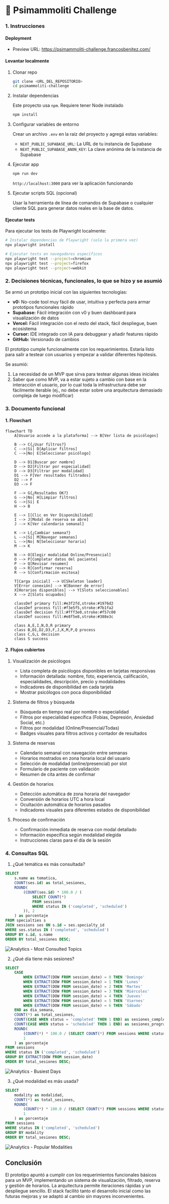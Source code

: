 # 🤺 Psimammoliti Challenge

### 1. Instrucciones

#### Deployment

- Preview URL: https://psimammoliti-challenge.francosbenitez.com/

#### Levantar localmente

1.  Clonar repo
    ```bash
    git clone <URL_DEL_REPOSITORIO>
    cd psimammoliti-challenge
    ```

2.  Instalar dependencias

    Este proyecto usa `npm`. Requiere tener Node instalado
    ```bash
    npm install
    ```

3.  Configurar variables de entorno

    Crear un archivo `.env` en la raíz del proyecto y agregá estas variables:

    *   `NEXT_PUBLIC_SUPABASE_URL`: La URL de tu instancia de Supabase
    *   `NEXT_PUBLIC_SUPABASE_ANON_KEY`: La clave anónima de la instancia de Supabase

4.  Ejecutar app
    ```bash
    npm run dev
    ```

    `http://localhost:3000` para ver la aplicación funcionando

5.  Ejecutar scripts SQL (opcional)

    Usar la herramienta de línea de comandos de Supabase o cualquier cliente SQL para generar datos reales en la base de datos.

#### Ejecutar tests

Para ejecutar los tests de Playwright localmente:

```bash
# Instalar dependencias de Playwright (solo la primera vez)
npx playwright install

# Ejecutar tests en navegadores específicos
npx playwright test --project=chromium
npx playwright test --project=firefox
npx playwright test --project=webkit
```

### 2. Decisiones técnicas, funcionales, lo que se hizo y se asumió

Se armó un prototipo inicial con las siguientes tecnologías:
  * **v0:** No-code tool muy fácil de usar, intuitiva y perfecta para armar prototipos funcionales rápido
  * **Supabase:** Fácil integración con v0 y buen dashboard para visualización de datos
  * **Vercel:** Fácil integración con el resto del stack, fácil despliegue, buen ecosistema
  * **Cursor:** IDE integrado con IA para debuggear y añadir features rápido
  * **GitHub:** Versionado de cambios

El prototipo cumple funcionalmente con los requerimientos. Estaría listo para salir a testear con usuarios y empezar a validar diferentes hipótesis.

Se asumió:
1. La necesidad de un MVP que sirva para testear algunas ideas iniciales
2. Saber que como MVP, va a estar sujeto a cambio con base en la interacción el usuario, por lo cual toda la infrastructura debe ser fácilmente iterable (ej., no debe estar sobre una arquitectura demasiado compleja de luego modificar)

### 3. Documento funcional

#### 1. Flowchart
```mermaid
flowchart TD
    A[Usuario accede a la plataforma] --> B[Ver lista de psicólogos]
    
    B --> C{¿Usar filtros?}
    C -->|Sí| D[Aplicar filtros]
    C -->|No| E[Seleccionar psicólogo]
    
    D --> D1[Buscar por nombre]
    D --> D2[Filtrar por especialidad]
    D --> D3[Filtrar por modalidad]
    D1 --> F[Ver resultados filtrados]
    D2 --> F
    D3 --> F
    
    F --> G{¿Resultados OK?}
    G -->|No| H[Limpiar filtros]
    G -->|Sí| E
    H --> B
    
    E --> I[Clic en Ver Disponibilidad]
    I --> J[Modal de reserva se abre]
    J --> K[Ver calendario semanal]
    
    K --> L{¿Cambiar semana?}
    L -->|Sí| M[Navegar semanas]
    L -->|No| N[Seleccionar horario]
    M --> K
    
    N --> O[Elegir modalidad Online/Presencial]
    O --> P[Completar datos del paciente]
    P --> Q[Revisar resumen]
    Q --> R[Confirmar reserva]
    R --> S[Confirmación exitosa]
    
    T[Carga inicial] --> U[Skeleton loader]
    V[Error conexión] --> W[Banner de error]
    X[Horarios disponibles] --> Y[Slots seleccionables]
    X --> Z[Slots ocupados]
    
    classDef primary fill:#e3f2fd,stroke:#1976d2
    classDef process fill:#f3e5f5,stroke:#7b1fa2
    classDef decision fill:#fff3e0,stroke:#f57c00
    classDef success fill:#e8f5e8,stroke:#388e3c
    
    class A,E,I,N,O,R primary
    class B,D1,D2,D3,F,J,K,M,P,Q process
    class C,G,L decision
    class S success
```

#### 2. Flujos cubiertos

1. Visualización de psicólogos
    - Lista completa de psicólogos disponibles en tarjetas responsivas
    - Información detallada: nombre, foto, experiencia, calificación, especialidades, descripción, precio y modalidades
    - Indicadores de disponibilidad en cada tarjeta
    - Mostrar psicólogos con poca disponibilidad

2. Sistema de filtros y búsqueda
    - Búsqueda en tiempo real por nombre o especialidad
    - Filtros por especialidad específica (Fobias, Depresión, Ansiedad Social, etc.)
    - Filtros por modalidad (Online/Presencial/Todas)
    - Badges visuales para filtros activos y contador de resultados

3. Sistema de reservas
    - Calendario semanal con navegación entre semanas
    - Horarios mostrados en zona horaria local del usuario
    - Selección de modalidad (online/presencial) por slot
    - Formulario de paciente con validación
    - Resumen de cita antes de confirmar

4. Gestión de horarios
    - Detección automática de zona horaria del navegador
    - Conversión de horarios UTC a hora local
    - Ocultación automática de horarios pasados
    - Indicadores visuales para diferentes estados de disponibilidad

5. Proceso de confirmación
    - Confirmación inmediata de reserva con modal detallado
    - Información específica según modalidad elegida
    - Instrucciones claras para el día de la sesión

### 4. Consultas SQL

1. ¿Qué temática es más consultada?

```sql
SELECT 
    s.name as tematica,
    COUNT(ses.id) as total_sesiones,
    ROUND(
        (COUNT(ses.id) * 100.0 / (
            SELECT COUNT(*) 
            FROM sessions 
            WHERE status IN ('completed', 'scheduled')
        )), 2
    ) as porcentaje
FROM specialties s
JOIN sessions ses ON s.id = ses.specialty_id
WHERE ses.status IN ('completed', 'scheduled')
GROUP BY s.id, s.name
ORDER BY total_sesiones DESC;
```

![Analytics - Most Consulted Topics](analytics-most-consulted-topics.png)


2. ¿Qué día tiene más sesiones?

```sql
SELECT 
    CASE 
        WHEN EXTRACT(DOW FROM session_date) = 0 THEN 'Domingo'
        WHEN EXTRACT(DOW FROM session_date) = 1 THEN 'Lunes'
        WHEN EXTRACT(DOW FROM session_date) = 2 THEN 'Martes'
        WHEN EXTRACT(DOW FROM session_date) = 3 THEN 'Miércoles'
        WHEN EXTRACT(DOW FROM session_date) = 4 THEN 'Jueves'
        WHEN EXTRACT(DOW FROM session_date) = 5 THEN 'Viernes'
        WHEN EXTRACT(DOW FROM session_date) = 6 THEN 'Sábado'
    END as dia_semana,
    COUNT(*) as total_sesiones,
    COUNT(CASE WHEN status = 'completed' THEN 1 END) as sesiones_completadas,
    COUNT(CASE WHEN status = 'scheduled' THEN 1 END) as sesiones_programadas,
    ROUND(
        (COUNT(*) * 100.0 / (SELECT COUNT(*) FROM sessions WHERE status IN ('completed', 'scheduled'))), 
        1
    ) as porcentaje
FROM sessions
WHERE status IN ('completed', 'scheduled')
GROUP BY EXTRACT(DOW FROM session_date)
ORDER BY total_sesiones DESC;
```

![Analytics - Busiest Days](analytics-busiest-days.png)

3. ¿Qué modalidad es más usada?

```sql
SELECT 
    modality as modalidad,
    COUNT(*) as total_sesiones,
    ROUND(
        (COUNT(*) * 100.0 / (SELECT COUNT(*) FROM sessions WHERE status IN ('completed', 'scheduled'))), 
        1
    ) as porcentaje
FROM sessions
WHERE status IN ('completed', 'scheduled')
GROUP BY modality
ORDER BY total_sesiones DESC;
```

![Analytics - Popular Modalities](analytics-popular-modalities.png)

## Conclusión

El prototipo apuntó a cumplir con los requerimientos funcionales básicos para un MVP, implementando un sistema de visualización, filtrado, reserva y gestión de horarios. La arquitectura permite iteraciones rápidas y un despliegue sencillo. El stack facilitó tanto el desarrollo inicial como las futuras mejoras y se adaptó al cambio sin mayores inconvenientes.